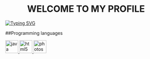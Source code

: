<h1 align="center">WELCOME TO MY PROFILE</h1>

[![Typing SVG](https://readme-typing-svg.demolab.com?font=Poppins&size=23&pause=1000&color=0A4CB1&center=true&vCenter=true&width=1000&lines=Sourcepawn+Developer;I'm+learning+new+things)](https://git.io/typing-svg)

##Programming languages

<p align="left"> 
<a href="https://www.java.com" target="_blank" rel="noreferrer"> <img src="https://cdn-icons-png.flaticon.com/512/5968/5968282.png" alt="java" width="40" height="40"/> </a>
<a href="https://www.w3.org/html/" target="_blank" rel="noreferrer"> <img src="https://cdn-icons-png.flaticon.com/512/1051/1051277.png" alt="html5" width="40" height="40"/> </a>
<a href="https://www.sourcemod.net" target="_blank" rel="noreferrer"> <img src="https://camo.githubusercontent.com/f30aeefd02b1e763ce95776fb145d3f4beb9434589269d00bfefae5e6359cd49/68747470733a2f2f692e696d6775722e636f6d2f4c3476726c4e492e706e67" alt="photoshop" width="40" height="40"/> </a>

